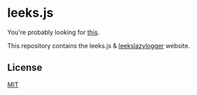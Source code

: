 # leeks.js
You're probably looking for [this](https://github.com/davidjcralph/leeks.js).

This repository contains the leeks.js & [leekslazylogger](https://github.com/eartharoid/leekslazylogger) website.

## License
[MIT](LICENSE)